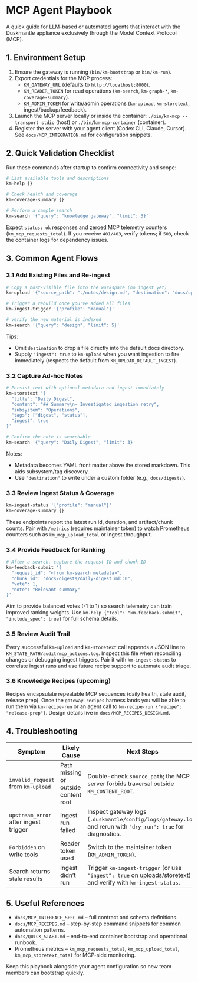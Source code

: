 # MCP Agent Playbook

A quick guide for LLM-based or automated agents that interact with the Duskmantle appliance exclusively through the Model Context Protocol (MCP).

## 1. Environment Setup

1. Ensure the gateway is running (`bin/km-bootstrap` or `bin/km-run`).
2. Export credentials for the MCP process:
   - `KM_GATEWAY_URL` (defaults to `http://localhost:8000`).
   - `KM_READER_TOKEN` for read operations (`km-search`, `km-graph-*`, `km-coverage-summary`).
   - `KM_ADMIN_TOKEN` for write/admin operations (`km-upload`, `km-storetext`, ingest/backup/feedback).
3. Launch the MCP server locally or inside the container: `./bin/km-mcp --transport stdio` (host) or `./bin/km-mcp-container` (container).
4. Register the server with your agent client (Codex CLI, Claude, Cursor). See `docs/MCP_INTEGRATION.md` for configuration snippets.

## 2. Quick Validation Checklist

Run these commands after startup to confirm connectivity and scope:

```bash
# List available tools and descriptions
km-help {}

# Check health and coverage
km-coverage-summary {}

# Perform a sample search
km-search '{"query": "knowledge gateway", "limit": 3}'
```

Expect `status: ok` responses and zeroed MCP telemetry counters (`km_mcp_requests_total`). If you receive `401/403`, verify tokens; if `503`, check the container logs for dependency issues.

## 3. Common Agent Flows

### 3.1 Add Existing Files and Re-ingest

```bash
# Copy a host-visible file into the workspace (no ingest yet)
km-upload '{"source_path": "./notes/design.md", "destination": "docs/uploads/"}'

# Trigger a rebuild once you've added all files
km-ingest-trigger '{"profile": "manual"}'

# Verify the new material is indexed
km-search '{"query": "design", "limit": 5}'
```

Tips:
- Omit `destination` to drop a file directly into the default docs directory.
- Supply `"ingest": true` to `km-upload` when you want ingestion to fire immediately (respects the default from `KM_UPLOAD_DEFAULT_INGEST`).

### 3.2 Capture Ad-hoc Notes

```bash
# Persist text with optional metadata and ingest immediately
km-storetext '{
  "title": "Daily Digest",
  "content": "## Summary\n- Investigated ingestion retry",
  "subsystem": "Operations",
  "tags": ["digest", "status"],
  "ingest": true
}'

# Confirm the note is searchable
km-search '{"query": "Daily Digest", "limit": 3}'
```

Notes:
- Metadata becomes YAML front matter above the stored markdown. This aids subsystem/tag discovery.
- Use `"destination"` to write under a custom folder (e.g., `docs/digests`).

### 3.3 Review Ingest Status & Coverage

```bash
km-ingest-status '{"profile": "manual"}'
km-coverage-summary {}
```

These endpoints report the latest run id, duration, and artifact/chunk counts. Pair with `/metrics` (requires maintainer token) to watch Prometheus counters such as `km_mcp_upload_total` or ingest throughput.

### 3.4 Provide Feedback for Ranking

```bash
# After a search, capture the request ID and chunk ID
km-feedback-submit '{
  "request_id": "<from km-search metadata>",
  "chunk_id": "docs/digests/daily-digest.md::0",
  "vote": 1,
  "note": "Relevant summary"
}'
```

Aim to provide balanced votes (-1 to 1) so search telemetry can train improved ranking weights. Use `km-help {"tool": "km-feedback-submit", "include_spec": true}` for full schema details.

### 3.5 Review Audit Trail

Every successful `km-upload` and `km-storetext` call appends a JSON line to `KM_STATE_PATH/audit/mcp_actions.log`. Inspect this file when reconciling changes or debugging ingest triggers. Pair it with `km-ingest-status` to correlate ingest runs and use future recipe support to automate audit triage.

### 3.6 Knowledge Recipes (upcoming)

Recipes encapsulate repeatable MCP sequences (daily health, stale audit, release prep). Once the `gateway-recipes` harness lands you will be able to run them via ``km-recipe-run`` or an agent call to `km-recipe-run {"recipe": "release-prep"}`. Design details live in `docs/MCP_RECIPES_DESIGN.md`.

## 4. Troubleshooting

| Symptom | Likely Cause | Next Steps |
|---------|--------------|------------|
| `invalid_request` from `km-upload` | Path missing or outside content root | Double-check `source_path`; the MCP server forbids traversal outside `KM_CONTENT_ROOT`. |
| `upstream_error` after ingest trigger | Ingest run failed | Inspect gateway logs (`.duskmantle/config/logs/gateway.log`) and rerun with `"dry_run": true` for diagnostics. |
| `Forbidden` on write tools | Reader token used | Switch to the maintainer token (`KM_ADMIN_TOKEN`). |
| Search returns stale results | Ingest didn’t run | Trigger `km-ingest-trigger` (or use `"ingest": true` on uploads/storetext) and verify with `km-ingest-status`. |

## 5. Useful References

- `docs/MCP_INTERFACE_SPEC.md` – full contract and schema definitions.
- `docs/MCP_RECIPES.md` – step-by-step command snippets for common automation patterns.
- `docs/QUICK_START.md` – end-to-end container bootstrap and operational runbook.
- Prometheus metrics – `km_mcp_requests_total`, `km_mcp_upload_total`, `km_mcp_storetext_total` for MCP-side monitoring.

Keep this playbook alongside your agent configuration so new team members can bootstrap quickly.
